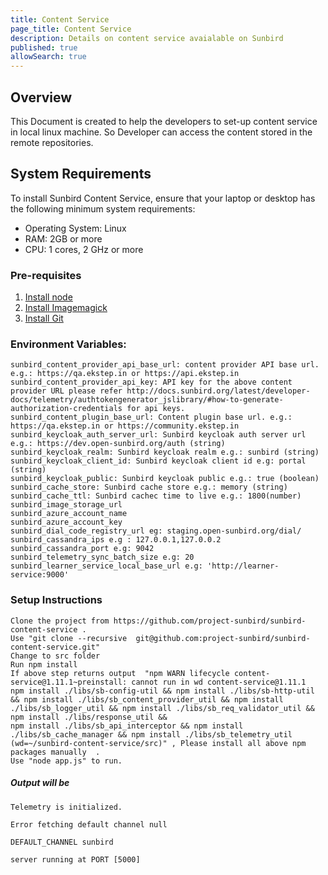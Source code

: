 ```yaml
---
title: Content Service
page_title: Content Service
description: Details on content service avaialable on Sunbird
published: true
allowSearch: true
---
```


## Overview
This Document is created to help the developers to set-up content service in local linux machine. So Developer can access the content stored in the remote repositories.

## System Requirements

To install Sunbird Content Service, ensure that your laptop or desktop has the following minimum system requirements:

- Operating System: Linux  
- RAM: 2GB or more
- CPU: 1 cores, 2 GHz or more

### Pre-requisites

1. [Install node](https://nodejs.org/en/download/)
2. [Install Imagemagick](https://www.npmjs.com/package/gm)
3. [Install Git](https://git-scm.com/book/en/v2/Getting-Started-Installing-Git)

### Environment Variables:

    sunbird_content_provider_api_base_url: content provider API base url. e.g.: https://qa.ekstep.in or https://api.ekstep.in
    sunbird_content_provider_api_key: API key for the above content provider URL please refer http://docs.sunbird.org/latest/developer-docs/telemetry/authtokengenerator_jslibrary/#how-to-generate-authorization-credentials for api keys.
    sunbird_content_plugin_base_url: Content plugin base url. e.g.: https://qa.ekstep.in or https://community.ekstep.in
    sunbird_keycloak_auth_server_url: Sunbird keycloak auth server url e.g.: https://dev.open-sunbird.org/auth (string)
    sunbird_keycloak_realm: Sunbird keycloak realm e.g.: sunbird (string)
    sunbird_keycloak_client_id: Sunbird keycloak client id e.g: portal (string)
    sunbird_keycloak_public: Sunbird keycloak public e.g.: true (boolean)
    sunbird_cache_store: Sunbird cache store e.g.: memory (string)
    sunbird_cache_ttl: Sunbird cachec time to live e.g.: 1800(number)
    sunbird_image_storage_url
    sunbird_azure_account_name
    sunbird_azure_account_key
    sunbird_dial_code_registry_url eg: staging.open-sunbird.org/dial/
    sunbird_cassandra_ips e.g : 127.0.0.1,127.0.0.2
    sunbird_cassandra_port e.g: 9042
    sunbird_telemetry_sync_batch_size e.g: 20
    sunbird_learner_service_local_base_url e.g: 'http://learner-service:9000'

### Setup Instructions

    Clone the project from https://github.com/project-sunbird/sunbird-content-service .
    Use "git clone --recursive  git@github.com:project-sunbird/sunbird-content-service.git"
    Change to src folder
    Run npm install
    If above step returns output  "npm WARN lifecycle content-service@1.11.1~preinstall: cannot run in wd content-service@1.11.1 
    npm install ./libs/sb-config-util && npm install ./libs/sb-http-util && npm install ./libs/sb_content_provider_util && npm install ./libs/sb_logger_util && npm install ./libs/sb_req_validator_util && npm install ./libs/response_util && 
    npm install ./libs/sb_api_interceptor && npm install ./libs/sb_cache_manager && npm install ./libs/sb_telemetry_util 
    (wd=~/sunbird-content-service/src)" , Please install all above npm packages manually  .
    Use "node app.js" to run.
   
    

##### Output will be 

```
Telemetry is initialized.

Error fetching default channel null

DEFAULT_CHANNEL sunbird

server running at PORT [5000]
```
